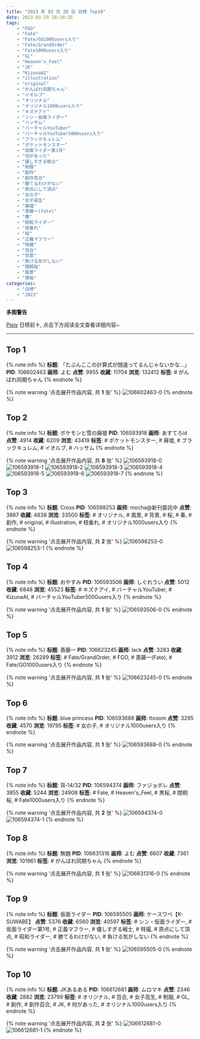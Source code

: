 ```yaml
---
title: "2023 年 03 月 28 日 日榜 Top10"
date: 2023-03-29 18:10:15
tags:
    - "FGO"
    - "Fate"
    - "Fate/GO1000users入り"
    - "Fate/GrandOrder"
    - "Fate1000users入り"
    - "GL"
    - "Heaven's_Feel"
    - "JK"
    - "KizunaAI"
    - "illustration"
    - "original"
    - "がんばれ同期ちゃん"
    - "イオルブ"
    - "オリジナル"
    - "オリジナル1000users入り"
    - "キズナアイ"
    - "シン・仮面ライダー"
    - "ハッサム"
    - "バーチャルYouTuber"
    - "バーチャルYouTuber5000users入り"
    - "ブラックキュレム"
    - "ポケットモンスター"
    - "仮面ライダー第1号"
    - "何があった"
    - "優しすぎる戦士"
    - "制服"
    - "創作"
    - "創作百合"
    - "勝てるわけがない"
    - "原点にして頂点"
    - "女の子"
    - "女子高生"
    - "廃墟"
    - "斎藤一(Fate)"
    - "春"
    - "昭和ライダー"
    - "枝垂れ"
    - "桜"
    - "正義マフラー"
    - "特撮"
    - "百合"
    - "背景"
    - "負ける気がしない"
    - "間桐桜"
    - "風景"
    - "黒桜"
categories:
    - "日榜"
    - "2023"
---
```


<i class="fa fa-triangle-exclamation"></i>**多图警告**<i class="fa fa-triangle-exclamation"></i>

[Pixiv](https://www.pixiv.net/) 日榜前十, 点击下方阅读全文查看详细内容~

<!-- more -->

---

## Top 1

{% note info %}
**标题**: 「たぶんここの計算式が間違ってるんじゃないかな…」
**PID**: 106602463 **画师**: よむ
**点赞**: 9955 **收藏**: 11704 **浏览**: 132412
**标签**: # がんばれ同期ちゃん
{% endnote %}

{% note warning '点击展开作品内容, 共 **1** 张' %}
![106602463-0](https://i.pixiv.re/img-original/img/2023/03/27/08/05/53/106602463_p0.png)
{% endnote %}

## Top 2

{% note info %}
**标题**: ポケモンと雪の廃墟
**PID**: 106593918 **画师**: あすてろid
**点赞**: 4914 **收藏**: 6209 **浏览**: 43419
**标签**: # ポケットモンスター, # 廃墟, # ブラックキュレム, # イオルブ, # ハッサム
{% endnote %}

{% note warning '点击展开作品内容, 共 **8** 张' %}
![106593918-0](https://i.pixiv.re/img-original/img/2023/03/27/00/04/24/106593918_p0.png)
![106593918-1](https://i.pixiv.re/img-original/img/2023/03/27/00/04/24/106593918_p1.png)
![106593918-2](https://i.pixiv.re/img-original/img/2023/03/27/00/04/24/106593918_p2.png)
![106593918-3](https://i.pixiv.re/img-original/img/2023/03/27/00/04/24/106593918_p3.png)
![106593918-4](https://i.pixiv.re/img-original/img/2023/03/27/00/04/24/106593918_p4.png)
![106593918-5](https://i.pixiv.re/img-original/img/2023/03/27/00/04/24/106593918_p5.png)
![106593918-6](https://i.pixiv.re/img-original/img/2023/03/27/00/04/24/106593918_p6.png)
![106593918-7](https://i.pixiv.re/img-original/img/2023/03/27/00/04/24/106593918_p7.png)
{% endnote %}

## Top 3

{% note info %}
**标题**: Cross
**PID**: 106598253 **画师**: mocha@新刊委託中
**点赞**: 3887 **收藏**: 4838 **浏览**: 33500
**标签**: # オリジナル, # 風景, # 背景, # 桜, # 春, # 創作, # original, # illustration, # 枝垂れ, # オリジナル1000users入り
{% endnote %}

{% note warning '点击展开作品内容, 共 **2** 张' %}
![106598253-0](https://i.pixiv.re/img-original/img/2023/03/27/09/51/17/106598253_p0.png)
![106598253-1](https://i.pixiv.re/img-original/img/2023/03/27/09/51/17/106598253_p1.png)
{% endnote %}

## Top 4

{% note info %}
**标题**: おやすみ
**PID**: 106593506 **画师**: しぐれうい
**点赞**: 5012 **收藏**: 6848 **浏览**: 45523
**标签**: # キズナアイ, # バーチャルYouTuber, # KizunaAI, # バーチャルYouTuber5000users入り
{% endnote %}

{% note warning '点击展开作品内容, 共 **1** 张' %}
![106593506-0](https://i.pixiv.re/img-original/img/2023/03/27/00/00/08/106593506_p0.jpg)
{% endnote %}

## Top 5

{% note info %}
**标题**: 斎藤一
**PID**: 106623245 **画师**: lack
**点赞**: 3283 **收藏**: 3912 **浏览**: 26289
**标签**: # Fate/GrandOrder, # FGO, # 斎藤一(Fate), # Fate/GO1000users入り
{% endnote %}

{% note warning '点击展开作品内容, 共 **1** 张' %}
![106623245-0](https://i.pixiv.re/img-original/img/2023/03/28/00/00/45/106623245_p0.png)
{% endnote %}

## Top 6

{% note info %}
**标题**: blue princess
**PID**: 106593688 **画师**: ttosom
**点赞**: 3295 **收藏**: 4570 **浏览**: 19795
**标签**: # 女の子, # オリジナル1000users入り
{% endnote %}

{% note warning '点击展开作品内容, 共 **1** 张' %}
![106593688-0](https://i.pixiv.re/img-original/img/2023/03/27/00/01/27/106593688_p0.jpg)
{% endnote %}

## Top 7

{% note info %}
**标题**: 背‐14/32
**PID**: 106594374 **画师**: ファジョボレ
**点赞**: 3855 **收藏**: 5244 **浏览**: 24908
**标签**: # Fate, # Heaven's_Feel, # 黒桜, # 間桐桜, # Fate1000users入り
{% endnote %}

{% note warning '点击展开作品内容, 共 **2** 张' %}
![106594374-0](https://i.pixiv.re/img-original/img/2023/03/27/00/14/25/106594374_p0.jpg)
![106594374-1](https://i.pixiv.re/img-original/img/2023/03/27/00/14/25/106594374_p1.jpg)
{% endnote %}

## Top 8

{% note info %}
**标题**: 無題
**PID**: 106631316 **画师**: よむ
**点赞**: 6607 **收藏**: 7361 **浏览**: 101961
**标签**: # がんばれ同期ちゃん
{% endnote %}

{% note warning '点击展开作品内容, 共 **1** 张' %}
![106631316-0](https://i.pixiv.re/img-original/img/2023/03/28/08/04/14/106631316_p0.png)
{% endnote %}

## Top 9

{% note info %}
**标题**: 仮面ライダー
**PID**: 106595505 **画师**: ケースワベ【K-SUWABE】
**点赞**: 5376 **收藏**: 6560 **浏览**: 40597
**标签**: # シン・仮面ライダー, # 仮面ライダー第1号, # 正義マフラー, # 優しすぎる戦士, # 特撮, # 原点にして頂点, # 昭和ライダー, # 勝てるわけがない, # 負ける気がしない
{% endnote %}

{% note warning '点击展开作品内容, 共 **1** 张' %}
![106595505-0](https://i.pixiv.re/img-original/img/2023/03/27/00/45/48/106595505_p0.jpg)
{% endnote %}

## Top 10

{% note info %}
**标题**: JKあるある
**PID**: 106612681 **画师**: ムロマキ
**点赞**: 2346 **收藏**: 2882 **浏览**: 23799
**标签**: # オリジナル, # 百合, # 女子高生, # 制服, # GL, # 創作, # 創作百合, # JK, # 何があった, # オリジナル1000users入り
{% endnote %}

{% note warning '点击展开作品内容, 共 **2** 张' %}
![106612681-0](https://i.pixiv.re/img-original/img/2023/03/27/18/33/12/106612681_p0.jpg)
![106612681-1](https://i.pixiv.re/img-original/img/2023/03/27/18/33/12/106612681_p1.jpg)
{% endnote %}
